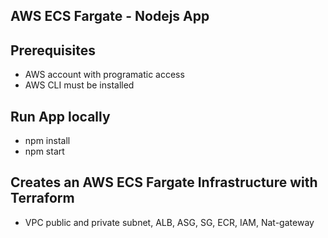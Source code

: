 ## AWS ECS Fargate - Nodejs App

## Prerequisites
- AWS account with programatic access
- AWS CLI must be installed

## Run App locally
- npm install
- npm start

## Creates an AWS ECS Fargate Infrastructure with Terraform
- VPC public and private subnet, ALB, ASG, SG, ECR, IAM, Nat-gateway